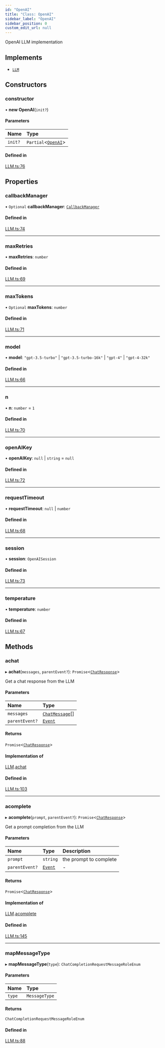 ```yaml
---
id: "OpenAI"
title: "Class: OpenAI"
sidebar_label: "OpenAI"
sidebar_position: 0
custom_edit_url: null
---
```


OpenAI LLM implementation

## Implements

- [`LLM`](../interfaces/LLM.md)

## Constructors

### constructor

• **new OpenAI**(`init?`)

#### Parameters

| Name | Type |
| :------ | :------ |
| `init?` | `Partial`<[`OpenAI`](OpenAI.md)\> |

#### Defined in

[LLM.ts:76](https://github.com/run-llama/LlamaIndexTS/blob/f9f6dc6/packages/core/src/LLM.ts#L76)

## Properties

### callbackManager

• `Optional` **callbackManager**: [`CallbackManager`](CallbackManager.md)

#### Defined in

[LLM.ts:74](https://github.com/run-llama/LlamaIndexTS/blob/f9f6dc6/packages/core/src/LLM.ts#L74)

___

### maxRetries

• **maxRetries**: `number`

#### Defined in

[LLM.ts:69](https://github.com/run-llama/LlamaIndexTS/blob/f9f6dc6/packages/core/src/LLM.ts#L69)

___

### maxTokens

• `Optional` **maxTokens**: `number`

#### Defined in

[LLM.ts:71](https://github.com/run-llama/LlamaIndexTS/blob/f9f6dc6/packages/core/src/LLM.ts#L71)

___

### model

• **model**: ``"gpt-3.5-turbo"`` \| ``"gpt-3.5-turbo-16k"`` \| ``"gpt-4"`` \| ``"gpt-4-32k"``

#### Defined in

[LLM.ts:66](https://github.com/run-llama/LlamaIndexTS/blob/f9f6dc6/packages/core/src/LLM.ts#L66)

___

### n

• **n**: `number` = `1`

#### Defined in

[LLM.ts:70](https://github.com/run-llama/LlamaIndexTS/blob/f9f6dc6/packages/core/src/LLM.ts#L70)

___

### openAIKey

• **openAIKey**: ``null`` \| `string` = `null`

#### Defined in

[LLM.ts:72](https://github.com/run-llama/LlamaIndexTS/blob/f9f6dc6/packages/core/src/LLM.ts#L72)

___

### requestTimeout

• **requestTimeout**: ``null`` \| `number`

#### Defined in

[LLM.ts:68](https://github.com/run-llama/LlamaIndexTS/blob/f9f6dc6/packages/core/src/LLM.ts#L68)

___

### session

• **session**: `OpenAISession`

#### Defined in

[LLM.ts:73](https://github.com/run-llama/LlamaIndexTS/blob/f9f6dc6/packages/core/src/LLM.ts#L73)

___

### temperature

• **temperature**: `number`

#### Defined in

[LLM.ts:67](https://github.com/run-llama/LlamaIndexTS/blob/f9f6dc6/packages/core/src/LLM.ts#L67)

## Methods

### achat

▸ **achat**(`messages`, `parentEvent?`): `Promise`<[`ChatResponse`](../interfaces/ChatResponse.md)\>

Get a chat response from the LLM

#### Parameters

| Name | Type |
| :------ | :------ |
| `messages` | [`ChatMessage`](../interfaces/ChatMessage.md)[] |
| `parentEvent?` | [`Event`](../interfaces/Event.md) |

#### Returns

`Promise`<[`ChatResponse`](../interfaces/ChatResponse.md)\>

#### Implementation of

[LLM](../interfaces/LLM.md).[achat](../interfaces/LLM.md#achat)

#### Defined in

[LLM.ts:103](https://github.com/run-llama/LlamaIndexTS/blob/f9f6dc6/packages/core/src/LLM.ts#L103)

___

### acomplete

▸ **acomplete**(`prompt`, `parentEvent?`): `Promise`<[`ChatResponse`](../interfaces/ChatResponse.md)\>

Get a prompt completion from the LLM

#### Parameters

| Name | Type | Description |
| :------ | :------ | :------ |
| `prompt` | `string` | the prompt to complete |
| `parentEvent?` | [`Event`](../interfaces/Event.md) | - |

#### Returns

`Promise`<[`ChatResponse`](../interfaces/ChatResponse.md)\>

#### Implementation of

[LLM](../interfaces/LLM.md).[acomplete](../interfaces/LLM.md#acomplete)

#### Defined in

[LLM.ts:145](https://github.com/run-llama/LlamaIndexTS/blob/f9f6dc6/packages/core/src/LLM.ts#L145)

___

### mapMessageType

▸ **mapMessageType**(`type`): `ChatCompletionRequestMessageRoleEnum`

#### Parameters

| Name | Type |
| :------ | :------ |
| `type` | `MessageType` |

#### Returns

`ChatCompletionRequestMessageRoleEnum`

#### Defined in

[LLM.ts:88](https://github.com/run-llama/LlamaIndexTS/blob/f9f6dc6/packages/core/src/LLM.ts#L88)
